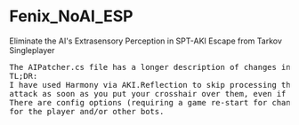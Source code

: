 # Fenix_NoAI_ESP
Eliminate the AI's Extrasensory Perception in SPT-AKI Escape from Tarkov Singleplayer
<pre>
The AIPatcher.cs file has a longer description of changes in comments.
TL;DR: 
I have used Harmony via AKI.Reflection to skip processing the IsEnemyLookingAtMe() function of Bots that causes them to go on the 
attack as soon as you put your crosshair over them, even if they have their back turned to you. 
There are config options (requiring a game re-start for changes to take effect) allowing you to turn this override on 
for the player and/or other bots. 


</pre>
